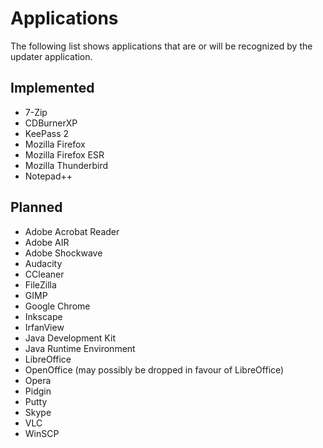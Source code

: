 # Applications

The following list shows applications that are or will be recognized by the
updater application.

## Implemented

* 7-Zip
* CDBurnerXP
* KeePass 2
* Mozilla Firefox
* Mozilla Firefox ESR
* Mozilla Thunderbird
* Notepad++

## Planned

* Adobe Acrobat Reader
* Adobe AIR
* Adobe Shockwave
* Audacity
* CCleaner
* FileZilla
* GIMP
* Google Chrome
* Inkscape
* IrfanView
* Java Development Kit
* Java Runtime Environment
* LibreOffice
* OpenOffice (may possibly be dropped in favour of LibreOffice)
* Opera
* Pidgin
* Putty
* Skype
* VLC
* WinSCP
